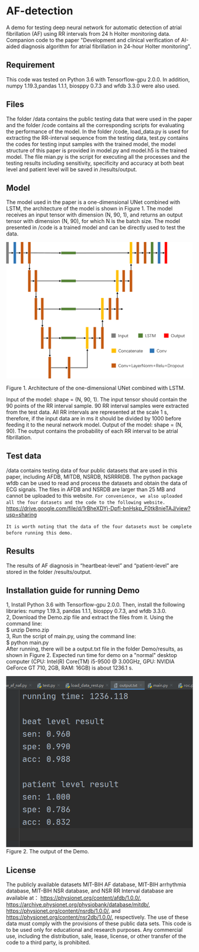 # AF-detection
A demo for testing deep neural network for automatic detection of atrial fibrillation (AF) using RR intervals from 24 h Holter monitoring data. Companion code to the paper "Development and clinical verification of AI-aided diagnosis algorithm for atrial fibrillation in 24-hour Holter monitoring".

## Requirement
This code was tested on Python 3.6 with Tensorflow-gpu 2.0.0. In addition, numpy 1.19.3,pandas 1.1.1, biosppy 0.7.3 and wfdb 3.3.0 were also used. 

## Files
The folder /data contains the public testing data that were used in the paper and the folder /code contains all the corresponding scripts for evaluating the performance of the model. In the folder /code, load_data.py is used for extracting the RR-interval sequence from the testing data, test.py contains the codes for testing input samples with the trained model, the model structure of this paper is provided in model.py and model.h5 is the trained model. The file mian.py is the script for executing all the processes and the testing results including sensitivity, specificity and accuracy at both beat level and patient level will be saved in /results/output.

## Model
The model used in the paper is a one-dimensional UNet combined with LSTM, the architecture of the model is shown in Figure 1. The model receives an input tensor with dimension (N, 90, 1), and returns an output tensor with dimension (N, 90), for which N is the batch size. The model presented in /code is a trained model and can be directly used to test the data.

![image](https://github.com/hustzp/AF-detection/blob/main/source/Source.png?raw=true)

Figure 1. Architecture of the one-dimensional UNet combined with LSTM.

Input of the model: shape = (N, 90, 1). The input tensor should contain the 90 points of the RR interval sample. 90 RR interval samples were extracted from the test data. All RR intervals are represented at the scale 1 s, therefore, if the input data are in ms it should be divided by 1000 before feeding it to the neural network model.
Output of the model: shape = (N, 90). The output contains the probability of each RR interval to be atrial fibrillation.

## Test data
/data contains testing data of four public datasets that are used in this paper, including AFDB, MITDB, NSRDB, NSRRRIDB. The python package wfdb can be used to read and process the datasets and obtain the data of ECG signals. The files in AFDB and NSRDB are larger than 25 MB and cannot be uploaded to this website. `For convenience, we also uploaded all the four datasets and the code to the following website.` 
https://drive.google.com/file/d/1rBheXDYj-Dpfl-bnHskp_F0tk8nieTAJ/view?usp=sharing

`It is worth noting that the data of the four datasets must be complete before running this demo.`

## Results
The results of AF diagnosis in “heartbeat-level” and “patient-level” are stored in the folder /results/output.

## Installation guide for running Demo
1, Install Python 3.6 with Tensorflow-gpu 2.0.0. Then, install the following libraries:  numpy 1.19.3, pandas 1.1.1, biosppy 0.7.3, and wfdb 3.3.0.  
2, Download the Demo.zip file and extract the files from it. Using the command line:  
	$ unzip Demo.zip  
3, Run the script of main.py, using the command line:  
	$ python main.py  
After running, there will be a output.txt file in the folder Demo/results, as shown in Figure 2. Expected run time for demo on a "normal" desktop computer (CPU: Intel(R) Core(TM) i5-9500 @ 3.00GHz, GPU: NVIDIA GeForce GT 710, 2GB, RAM: 16GB) is about 1236.1 s.  

![image](https://github.com/hustzp/AF-detection/blob/main/source/Figure%202.png?raw=true)  
Figure 2. The output of the Demo.

## License
The publicly available datasets MIT-BIH AF database, MIT-BIH arrhythmia database, MIT-BIH NSR database, and NSR RR Interval database are available at：
https://physionet.org/content/afdb/1.0.0/, https://archive.physionet.org/physiobank/database/mitdb/, https://physionet.org/content/nsrdb/1.0.0/, and https://physionet.org/content/nsr2db/1.0.0/, respectively. The use of these data must comply with the provisions of these public data sets. This code is to be used only for educational and research purposes. Any commercial use, including the distribution, sale, lease, license, or other transfer of the code to a third party, is prohibited. 
